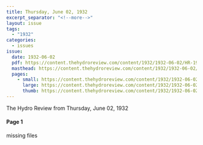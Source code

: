 ```yaml
---
title: Thursday, June 02, 1932
excerpt_separator: "<!--more-->"
layout: issue
tags:
  - "1932"
categories:
  - issues
issue:
  date: 1932-06-02
  pdf: https://content.thehydroreview.com/content/1932/1932-06-02/HR-1932-06-02.pdf
  masthead: https://content.thehydroreview.com/content/1932/1932-06-02/masthead/HR-1932-06-02.jpg
  pages:
    - small: https://content.thehydroreview.com/content/1932/1932-06-02/small/HR-1932-06-02-01.jpg
      large: https://content.thehydroreview.com/content/1932/1932-06-02/large/HR-1932-06-02-01.jpg
      thumb: https://content.thehydroreview.com/content/1932/1932-06-02/thumbnails/HR-1932-06-02-01.jpg
---
```


The Hydro Review from Thursday, June 02, 1932

<!--more-->

<h4>Page 1</h4>
<p>missing files </p></p>
